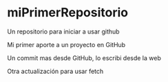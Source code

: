 # miPrimerRepositorio
Un repositorio para iniciar a usar github

Mi primer aporte a un proyecto en GitHub

Un commit mas desde GitHub, lo escribi desde la web

Otra actualización para usar fetch
